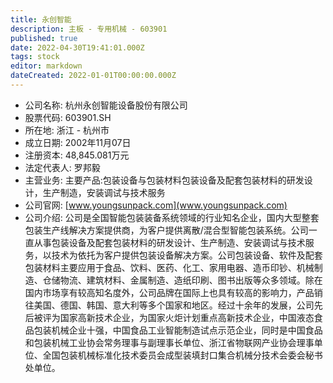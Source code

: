 ```yaml
---
title: 永创智能
description: 主板 - 专用机械 - 603901
published: true
date: 2022-04-30T19:41:01.000Z
tags: stock
editor: markdown
dateCreated: 2022-01-01T00:00:00.000Z
---
```


- 公司名称: 杭州永创智能设备股份有限公司
- 股票代码: 603901.SH
- 所在地: 浙江 - 杭州市
- 成立日期: 2002年11月07日
- 注册资本: 48,845.081万元
- 法定代表人: 罗邦毅
- 主营业务: 主要产品:包装设备与包装材料包装设备及配套包装材料的研发设计，生产制造，安装调试与技术服务
- 公司官网: [www.youngsunpack.com](www.youngsunpack.com)
- 公司介绍: 公司是全国智能包装装备系统领域的行业知名企业，国内大型整套包装生产线解决方案提供商，为客户提供离散/混合型智能包装系统。公司一直从事包装设备及配套包装材料的研发设计、生产制造、安装调试与技术服务，以技术为依托为客户提供包装设备解决方案。公司包装设备、软件及配套包装材料主要应用于食品、饮料、医药、化工、家用电器、造币印钞、机械制造、仓储物流、建筑材料、金属制造、造纸印刷、图书出版等众多领域。除在国内市场享有较高知名度外，公司品牌在国际上也具有较高的影响力，产品销往美国、德国、韩国、意大利等多个国家和地区。经过十余年的发展，公司先后被评为国家高新技术企业，为国家火炬计划重点高新技术企业，中国液态食品包装机械企业十强，中国食品工业智能制造试点示范企业，同时是中国食品和包装机械工业协会常务理事与副理事长单位、浙江省物联网产业协会理事单位、全国包装机械标准化技术委员会成型装填封口集合机械分技术会委会秘书处单位。


